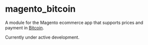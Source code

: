magento_bitcoin
===============

A module for the Magento ecommerce app that supports prices and payment in [Bitcoin](http://en.wikipedia.org/wiki/Bitcoin).

Currently under active development.
